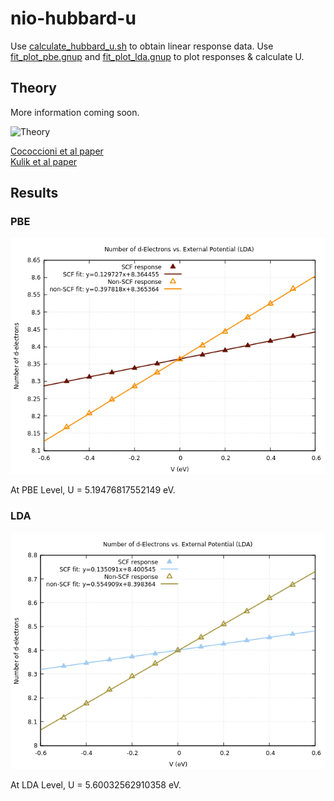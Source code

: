 # nio-hubbard-u

Use [calculate_hubbard_u.sh](calculate_hubbard_u.sh) to obtain linear response data. Use [fit_plot_pbe.gnup](fit_plot_pbe.gnup) and  [fit_plot_lda.gnup](fit_plot_lda.gnup) to plot responses & calculate U.

<h2>Theory</h2>

More information coming soon.

![Theory](https://www.bruot.org/tex2img/media/q10UJcxcUNdkeoBP8dvKPBc1ionQ6kDGJhojoYm5TILS/tex2img_equation.svg)

[Cococcioni et al paper](https://journals.aps.org/prb/abstract/10.1103/PhysRevB.71.035105) \
[Kulik et al paper](https://journals.aps.org/prl/abstract/10.1103/PhysRevLett.97.103001) 

<h2>Results</h2>

<h3>PBE</h3>

![Linear response at PBE Level](output/pbe-plot.png)

At PBE Level, U = 5.19476817552149 eV.


<h3>LDA</h3>

![Linear response at LDA Level](output/lda-plot.png)

At LDA Level, U = 5.60032562910358 eV.
